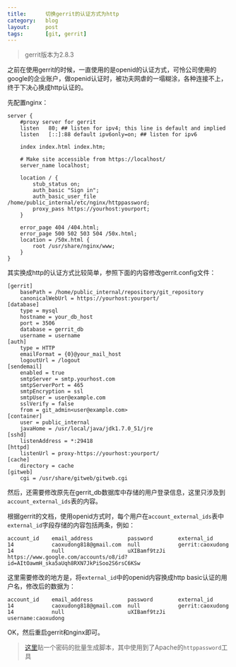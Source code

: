 ```yaml
---
title:      切换gerrit的认证方式为http
category:   blog
layout:     post
tags:       [git, gerrit]
---
```




>gerrit版本为2.8.3

之前在使用gerrit的时候，一直使用的是openid的认证方式，可怜公司使用的google的企业账户，做openid认证时，被功夫网虐的一塌糊涂，各种连接不上，终于下决心换成http认证的。

先配置nginx：

    server {
        #proxy server for gerrit
        listen   80; ## listen for ipv4; this line is default and implied
        listen   [::]:88 default ipv6only=on; ## listen for ipv6
    
        index index.html index.htm;
    
        # Make site accessible from https://localhost/
        server_name localhost;
    
        location / {
            stub_status on;
            auth_basic "Sign in";
            auth_basic_user_file /home/public_internal/etc/nginx/httppassword;
            proxy_pass https://yourhost:yourport;
        }

        error_page 404 /404.html;
        error_page 500 502 503 504 /50x.html;
        location = /50x.html {
            root /usr/share/nginx/www;
        }
    }

其实换成http的认证方式比较简单，参照下面的内容修改gerrit.config文件：

    [gerrit]
        basePath = /home/public_internal/repository/git_repository
        canonicalWebUrl = https://yourhost:yourport/
    [database]
        type = mysql
        hostname = your_db_host
        port = 3506
        database = gerrit_db
        username = username
    [auth]
        type = HTTP
        emailFormat = {0}@your_mail_host
        logoutUrl = /logout
    [sendemail]
        enabled = true
        smtpServer = smtp.yourhost.com
        smtpServerPort = 465
        smtpEncryption = ssl
        smtpUser = user@example.com
        sslVerify = false
        from = git_admin<user@example.com>
    [container]
        user = public_internal
        javaHome = /usr/local/java/jdk1.7.0_51/jre
    [sshd]
        listenAddress = *:29418
    [httpd]
        listenUrl = proxy-https://yourhost:yourport/
    [cache]
        directory = cache
    [gitweb]
        cgi = /usr/share/gitweb/gitweb.cgi

然后，还需要修改原先在gerrit_db数据库中存储的用户登录信息，这里只涉及到`account_external_ids`表的内容。

根据gerrit的文档，使用openid方式时，每个用户在`account_external_ids`表中`external_id`字段存储的内容包括两条，例如：

    account_id    email_address           password        external_id
    14            caoxudong818@gmail.com  null            gerrit:caoxudong
    14            null                    uXIBamf9tzJi    https://www.google.com/accounts/o8/id?id=AItOawmH_ska5aUqh8RXN7JkPiSoo2S6rsC6KSw

这里需要修改的地方是，将`external_id`中的openid内容换成http basic认证的用户名，修改后的数据为：

    account_id    email_address           password        external_id
    14            caoxudong818@gmail.com  null            gerrit:caoxudong
    14            null                    uXIBamf9tzJi    username:caoxudong

OK，然后重启gerrit和nginx即可。


>[这里][1]贴一个密码的批量生成脚本，其中使用到了Apache的`httppassword`工具




[1]:    https://gist.github.com/caoxudong/1ea26b67bd6b0e1bd682